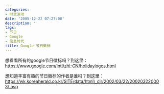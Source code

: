 ```yaml
---
categories:
- 时空波动
date: '2005-12-22 07:27:00'
description: ''
tags:
- 节日
- Google
- 信息时代
title: Google 节日徽标
---
```

想看看所有的google节日徽标吗？到这里：  
https://www.google.com/intl/zh\-CN/holidaylogos.html  
  
想知道丰富有趣的节日徽标的作者是谁吗？到这里：  
https://wk.koreaherald.co.kr/SITE/data/html\_dir/2002/03/22/200203220003\.asp  
  
  
  


